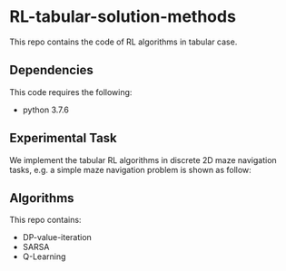# RL-tabular-solution-methods
This repo contains the code of RL algorithms in tabular case.

## Dependencies
This code requires the following:
* python 3.7.6

## Experimental Task
We implement the tabular RL algorithms in discrete 2D maze navigation tasks, e.g. a simple maze navigation problem is shown as follow:
![]()

## Algorithms
This repo contains:
* DP-value-iteration
* SARSA
* Q-Learning
